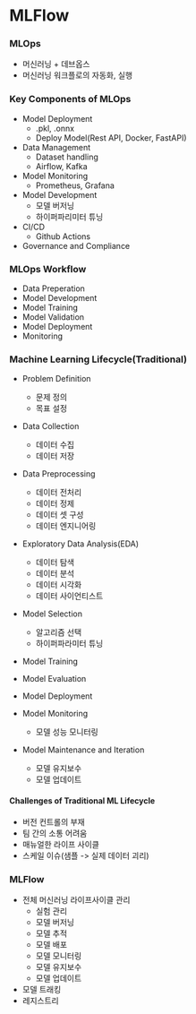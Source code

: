 # MLFlow

### MLOps

- 머신러닝 + 데브옵스
- 머신러닝 워크플로의 자동화, 실행

### Key Components of MLOps

- Model Deployment
  - .pkl, .onnx
  - Deploy Model(Rest API, Docker, FastAPI)
- Data Management
  - Dataset handling
  - Airflow, Kafka
- Model Monitoring
  - Prometheus, Grafana
- Model Development
  - 모델 버저닝
  - 하이퍼파리미터 튜닝
- CI/CD
  - Github Actions
- Governance and Compliance

### MLOps Workflow

- Data Preperation
- Model Development
- Model Training
- Model Validation
- Model Deployment
- Monitoring

### Machine Learning Lifecycle(Traditional)

- Problem Definition

  - 문제 정의
  - 목표 설정

- Data Collection

  - 데이터 수집
  - 데이터 저장

- Data Preprocessing

  - 데이터 전처리
  - 데이터 정제
  - 데이터 셋 구성
  - 데이터 엔지니어링

- Exploratory Data Analysis(EDA)

  - 데이터 탐색
  - 데이터 분석
  - 데이터 시각화
  - 데이터 사이언티스트

- Model Selection

  - 알고리즘 선택
  - 하이퍼파라미터 튜닝

- Model Training

- Model Evaluation

- Model Deployment

- Model Monitoring
  - 모델 성능 모니터링
- Model Maintenance and Iteration
  - 모델 유지보수
  - 모델 업데이트

#### Challenges of Traditional ML Lifecycle

- 버전 컨트롤의 부재
- 팀 간의 소통 어려움
- 매뉴얼한 라이프 사이클
- 스케일 이슈(샘플 -> 실제 데이터 괴리)

### MLFlow

- 전체 머신러닝 라이프사이클 관리
  - 실험 관리
  - 모델 버저닝
  - 모델 추적
  - 모델 배포
  - 모델 모니터링
  - 모델 유지보수
  - 모델 업데이트
- 모델 트래킹
- 레지스트리

